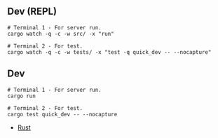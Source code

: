 ## Dev (REPL)
```shell
# Terminal 1 - For server run.
cargo watch -q -c -w src/ -x "run"
```

```shell
# Terminal 2 - For test.
cargo watch -q -c -w tests/ -x "test -q quick_dev -- --nocapture"
```

## Dev
```shell
# Terminal 1 - For server run.
cargo run
```

```shell
# Terminal 2 - For test.
cargo test quick_dev -- --nocapture
```


- [Rust](https://github.com/FloWi/rust-axum-course/)
